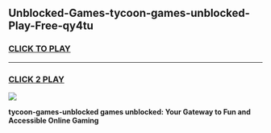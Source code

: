 
## Unblocked-Games-tycoon-games-unblocked-Play-Free-qy4tu
<h3>
<a href="https://premium76.site?title=tycoon-games-unblocked&ref=20M">CLICK TO PLAY</a></h3>
<hr>

<h3>
<a href="https://premium76.site?title=tycoon-games-unblocked&ref=20M">CLICK 2 PLAY</a>
  
</h3>

<a href="https://premium76.site?title=tycoon-games-unblocked&ref=19M"><img src="https://clearcache.store/games.png"></a>


**tycoon-games-unblocked games unblocked: Your Gateway to Fun and Accessible Online Gaming**
